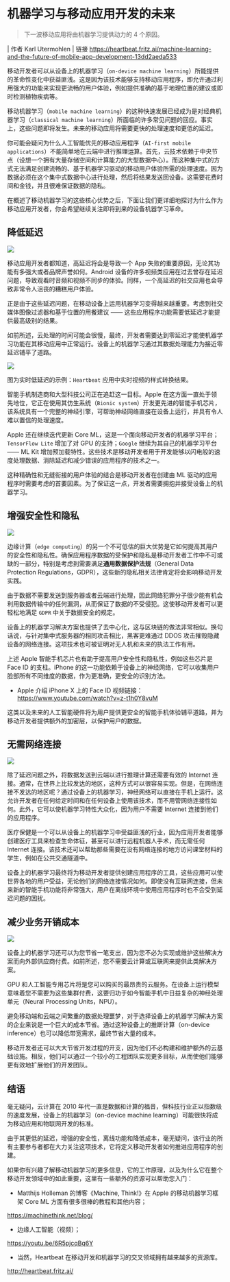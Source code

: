 # 机器学习与移动应用开发的未来

> 下一波移动应用将由机器学习提供动力的 4 个原因。

| 作者 Karl Utermohlen
| 链接 https://heartbeat.fritz.ai/machine-learning-and-the-future-of-mobile-app-development-13dd2aeda533

移动开发者可以从设备上的机器学习（`on-device machine learning`）所能提供的革命性变化中获益匪浅。这是因为该技术能够支持移动应用程序，即允许通过利用强大的功能来实现更流畅的用户体验，例如提供准确的基于地理位置的建议或即时检测植物疾病等。

移动机器学习（`mobile machine learning`）的这种快速发展已经成为是对经典机器学习（`classical machine learning`）所面临的许多常见问题的回应。事实上，这些问题即将发生。未来的移动应用将需要更快的处理速度和更低的延迟。

你可能会疑问为什么人工智能优先的移动应用程序（`AI-first mobile applications`）不能简单地在云端中进行推理运算。首先，云技术依赖于中央节点（设想一个拥有大量存储空间和计算能力的大型数据中心）。而这种集中式的方式无法满足创建流畅的、基于机器学习驱动的移动用户体验所需的处理速度。因为数据必须在这个集中式数据中心进行处理，然后将结果发送回设备。这需要花费时间和金钱，并且很难保证数据的隐私。

在概述了移动机器学习的这些核心优势之后，下面让我们更详细地探讨为什么作为移动应用开发者，你会希望继续关注即将到来的设备机器学习革命。

## 降低延迟

![](https://file.kangzubin.com/blog/static/20190219/1.jpeg)

移动应用开发者都知道，高延迟将会是导致一个 App 失败的重要原因，无论其功能有多强大或者品牌声誉如何。Android 设备的许多视频类应用在过去曾存在延迟问题，导致观看时音频和视频不同步的体验。同样，一个高延迟的社交应用也会导致非常令人沮丧的糟糕用户体验。

正是由于这些延迟问题，在移动设备上运用机器学习变得越来越重要。考虑到社交媒体图像过滤器和基于位置的用餐建议 —— 这些应用程序功能需要低延迟才能提供最高级别的结果。

如前所述，云处理的时间可能会很慢，最终，开发者需要达到零延迟才能使机器学习功能在其移动应用中正常运行。设备上的机器学习通过其数据处理能力为接近零延迟铺平了道路。

![](https://file.kangzubin.com/blog/static/20190219/1.gif)

图为实时低延迟的示例：`Heartbeat` 应用中实时视频的样式转换结果。

智能手机制造商和大型科技公司正在追赶这一目标。Apple 在这方面一直处于领先地位，它正在使用其仿生系统（`Bionic system`）开发更先进的智能手机芯片，该系统具有一个完整的神经引擎，可帮助神经网络直接在设备上运行，并具有令人难以置信的处理速度。

Apple 还在继续迭代更新 Core ML，这是一个面向移动开发者的机器学习平台；`TensorFlow Lite` 增加了对 GPU 的支持；`Google` 继续为其自己的机器学习平台 —— ML Kit 增加预加载特性。这些技术是移动开发者用于开发能够以闪电般的速度处理数据、消除延迟和减少错误的应用程序的技术之一。

这种精确性和无缝衔接的用户体验的结合是移动开发者在创建由 ML 驱动的应用程序时需要考虑的首要因素。为了保证这一点，开发者需要拥抱并接受设备上的机器学习。

## 增强安全性和隐私

![](https://file.kangzubin.com/blog/static/20190219/2.jpeg)

边缘计算（`edge computing`）的另一个不可低估的巨大优势是它如何提高其用户的安全性和隐私性。确保应用程序数据的受保护和隐私是移动开发者工作中不可或缺的一部分，特别是考虑到需要满足**通用数据保护法规**（General Data Protection Regulations，GDPR），这些新的隐私相关法律肯定将会影响移动开发实践。

由于数据不需要发送到服务器或者云端进行处理，因此网络犯罪分子很少能有机会利用数据传输中的任何漏洞，从而保证了数据的不受侵犯。这使移动开发者可以更轻松地满足 `GDPR` 中关于数据安全的规定。

设备上的机器学习解决方案也提供了去中心化，这与区块链的做法非常相似。换句话说，与针对集中式服务器的相同攻击相比，黑客更难通过 DDOS 攻击摧毁隐藏设备的网络连接。这项技术也可被证明对无人机和未来的执法工作有用。

上述 Apple 智能手机芯片也有助于提高用户安全性和隐私性，例如这些芯片是 Face ID 的支柱。iPhone 的这一功能依赖于设备上的神经网络，它可以收集用户脸部所有不同维度的数据，作为更准确，更安全的识别方法。

* Apple 介绍 iPhone X 上的 Face ID 视频链接：https://www.youtube.com/watch?v=z-t1h0Y8vuM

这类以及未来的人工智能硬件将为用户提供更安全的智能手机体验铺平道路，并为移动开发者提供额外的加密层，以保护用户的数据。

## 无需网络连接

![](https://file.kangzubin.com/blog/static/20190219/3.jpeg)

除了延迟问题之外，将数据发送到云端以进行推理计算还需要有效的 Internet 连接。通常，在世界上比较发达的地区，这种方式可以很容易实现。但是，在网络连接不发达的地区呢？通过设备上的机器学习，神经网络可以直接在手机上运行。这允许开发者在任何给定时间和在任何设备上使用该技术，而不用管网络连接性如何。此外，它可以使机器学习特性大众化，因为用户不需要 Internet 连接到他们的应用程序。

医疗保健是一个可以从设备上的机器学习中受益匪浅的行业，因为应用开发者能够创建医疗工具来检查生命体征，甚至可以进行远程机器人手术，而无需任何 Internet 连接。该技术还可以帮助那些需要在没有网络连接的地方访问课堂材料的学生，例如在公共交通隧道中。

设备上的机器学习最终将为移动开发者提供创建应用程序的工具，这些应用可以使世界各地的用户受益，无论他们的网络连接情况如何。即使没有互联网连接，但未来新的智能手机功能将非常强大，用户在离线环境中使用应用程序时也不会受到延迟问题的困扰。

## 减少业务开销成本

![](https://file.kangzubin.com/blog/static/20190219/4.jpeg)

设备上的机器学习还可以为您节省一笔支出，因为您不必为实现或维护这些解决方案而向外部供应商付费。如前所述，您不需要云计算或互联网来提供此类解决方案。

GPU 和人工智能专用芯片将是您可以购买的最昂贵的云服务。在设备上运行模型意味着您不需要为这些集群付费，这要归功于如今智能手机中日益复杂的神经处理单元（Neural Processing Units，NPU）。

避免移动端和云端之间繁重的数据处理噩梦，对于选择设备上的机器学习解决方案的企业来说是一个巨大的成本节省。通过这种设备上的推断计算（on-device inference）也可以降低带宽需求，最终节省大量的成本。

移动开发者还可以大大节省开发过程的开支，因为他们不必构建和维护额外的云基础设施。相反，他们可以通过一个较小的工程团队实现更多目标，从而使他们能够更有效地扩展他们的开发团队。

## 结语

毫无疑问，云计算在 2010 年代一直是数据和计算的福音，但科技行业正以指数级的速度发展，设备上的机器学习（on-device machine learning）可能很快将成为移动应用和物联网开发的标准。

由于其更低的延迟，增强的安全性，离线功能和降低成本，毫无疑问，该行业的所有主要参与者都在大力关注这项技术，它将定义移动开发者如何推进应用程序的创建。

如果你有兴趣了解移动机器学习的更多信息，它的工作原理，以及为什么它在整个移动开发领域中的如此重要，这里有一些额外的资源可以帮助您入门：

* Matthijs Holleman 的博客《Machine, Think!》在 Apple 的移动机器学习框架 Core ML 方面有很多很棒的教程和其他内容；

 https://machinethink.net/blog/

* 边缘人工智能（视频）；

 https://youtu.be/6R5pjcqBq6Y

* 当然，Heartbeat 在移动开发和机器学习的交叉领域拥有越来越多的资源库。

 http://heartbeat.fritz.ai/


